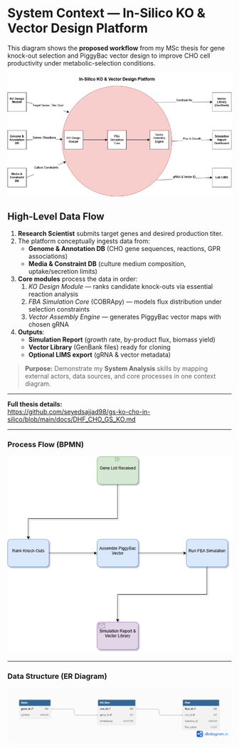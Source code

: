 # System Context — In-Silico KO & Vector Design Platform

This diagram shows the **proposed workflow** from my MSc thesis for gene knock-out selection and PiggyBac vector design to improve CHO cell productivity under metabolic-selection conditions.

![Context Diagram](./context_diagram.png)

## High-Level Data Flow

1. **Research Scientist** submits target genes and desired production titer.  
2. The platform conceptually ingests data from:  
   - **Genome & Annotation DB** (CHO gene sequences, reactions, GPR associations)  
   - **Media & Constraint DB** (culture medium composition, uptake/secretion limits)  
3. **Core modules** process the data in order:  
   1. _KO Design Module_ — ranks candidate knock-outs via essential reaction analysis  
   2. _FBA Simulation Core_ (COBRApy) — models flux distribution under selection constraints  
   3. _Vector Assembly Engine_ — generates PiggyBac vector maps with chosen gRNA  
4. **Outputs**:  
   - **Simulation Report** (growth rate, by-product flux, biomass yield)  
   - **Vector Library** (GenBank files) ready for cloning  
   - **Optional LIMS export** (gRNA & vector metadata)

> **Purpose:** Demonstrate my **System Analysis** skills by mapping external actors, data sources, and core processes in one context diagram.

---

**Full thesis details:**  
https://github.com/seyedsajjad98/gs-ko-cho-in-silico/blob/main/docs/DHF_CHO_GS_KO.md  

---

### Process Flow (BPMN)

![BPMN Diagram](./pipeline_bpmn.png)

---

### Data Structure (ER Diagram)

![ER Diagram](./er_diagram.png)


